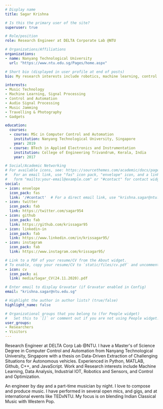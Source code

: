 ```yaml
---
# Display name
title: Sagar Krishna

# Is this the primary user of the site?
superuser: true

# Role/position
role: Research Engineer at DELTA Corporate Lab @NTU

# Organizations/Affiliations
organizations:
- name: Nanyang Technological University
  url: "https://www.ntu.edu.sg/Pages/home.aspx"

# Short bio (displayed in user profile at end of posts)
bio: My research interests include robotics, machine learning, control and automation.

interests:
- Music Technology 
- Machine Learning, Signal Processing
- Control and Automation
- Audio Signal Processing
- Music Jamming
- Travelling & Photography
- Gadgets

education:
  courses:
  - course: MSc in Computer Control and Automation 
    institution: Nanyang Technological University, Singapore
    year: 2019
  - course: BTech in Applied Electronics and Instrumentation 
    institution: College of Engineering Trivandrum, Kerala, India
    year: 2017

# Social/Academic Networking
# For available icons, see: https://sourcethemes.com/academic/docs/page-builder/#icons
#   For an email link, use "fas" icon pack, "envelope" icon, and a link in the
#   form "mailto:your-email@example.com" or "#contact" for contact widget.
social:
- icon: envelope
  icon_pack: fas
  link: '/#contact'  # For a direct email link, use "krishna.sagar@ntu.edu.sg".
- icon: twitter
  icon_pack: fab
  link: https://twitter.com/sagar954
- icon: github
  icon_pack: fab
  link: https://github.com/krissagar95
- icon: linkedin-in
  icon_pack: fab
  link: https://www.linkedin.com/in/krissagar95/
- icon: instagram
  icon_pack: fab
  link: https://www.instagram.com/krissagar95/

# Link to a PDF of your resume/CV from the About widget.
# To enable, copy your resume/CV to `static/files/cv.pdf` and uncomment the lines below.
- icon: cv
  icon_pack: ai
  link: media/Sagar_CV(24.11.2020).pdf

# Enter email to display Gravatar (if Gravatar enabled in Config)
email: "krishna.sagar@ntu.edu.sg"

# Highlight the author in author lists? (true/false)
highlight_name: false

# Organizational groups that you belong to (for People widget)
#   Set this to `[]` or comment out if you are not using People widget.
user_groups:
- Researchers
- Visitors
---
```


Research Engineer at DELTA Corp Lab @NTU. I have a Master's of Science Degree in Computer Control and Automation from Nanyang Technological University, Singapore with a thesis on Data-Driven Extraction of Challenging Situations for Autonomous vehicles. Experienced in Python, MATLAB, Github, C++, and JavaScript. Work and Research interests include Machine Learning, Data Analysis, Industrial IOT, Robotics and Sensors, and Control and Optimization. 

An engineer by day and a part-time musician by night. I love to compose and produce music. I have performed in several open mics, and gigs, and at international events like TEDxNTU. My focus is on blending Indian Classical Music with Western Pop. 
